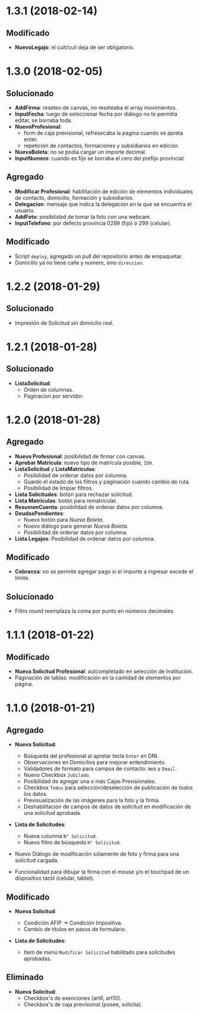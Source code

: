 # 1.3.1 (2018-02-14)

## Modificado

- **NuevoLegajo**: el cuit/cuil deja de ser obligatorio.

# 1.3.0 (2018-02-05)

## Solucionado

- **AddFirma**: reseteo de canvas, no reseteaba el array movimientos.
- **InputFecha**: luego de seleccionar fecha por diálogo no te permitía editar, se borraba toda.
- **NuevoProfesional**: 
    - form de caja previsional, refresecaba la pagina cuando se apreta enter.
    - repetición de contactos, formaciones y subsidiarios en edición.
- **NuevaBoleta**: no se podía cargar un importe decimal.
- **InputNumero**: cuando es fijo se borraba el cero del prefijo provincial.

## Agregado

- **Modificar Profesional**: habilitación de edición de elementos individuales de contacto, domicilio, formación y subsidiarios.
- **Delegacion**: mensaje que indica la delegación en la que se encuentra el usuario.
- **AddFoto**: posibilidad de tomar la foto con una webcam.
- **InputTelefono**: por defecto provincia 0299 (fijo) o 299 (celular).

## Modificado

- Script `deploy`, agregado un pull del repositorio antes de empaquetar.
- Domicilio ya no tiene calle y numero, sino `direccion`.


# 1.2.2 (2018-01-29)

## Solucionado

- Impresión de Solicitud sin domicilio real.

# 1.2.1 (2018-01-28)

## Solucionado

- **ListaSolicitud**: 
    - Orden de columnas.
    - Paginacion por servidor.

# 1.2.0 (2018-01-28)

## Agregado

- **Nuevo Profesional**: posibilidad de firmar con canvas.
- **Aprobar Matrícula**: nuevo tipo de matrícula posible, `IDO`.
- **ListaSolicitud** y **ListaMatriculas**:
    - Posibilidad de ordenar datos por columna.
    - Guardo el estado de los filtros y paginación cuando cambio de ruta.
    - Posibilidad de limpiar filtros.
- **Lista Solicitudes**: botón para rechazar solicitud.
- **Lista Matrículas**: botón para rematricular.
- **ResumenCuenta**: posibilidad de ordenar datos por columna.
- **DeudasPendientes**: 
    - Nuevo botón para *Nueva Boleta*.
    - Nuevo diálogo para generar *Nueva Boleta*.
    - Posibilidad de ordenar datos por columna.
- **Lista Legajos**: Posibilidad de ordenar datos por columna.    

## Modificado

- **Cobranza**: no se permite agregar pago si el importe a ingresar excede el límite.    

## Solucionado
- Filtro *round* reemplaza la coma por punto en números decimales.



# 1.1.1 (2018-01-22)

## Modificado
- **Nueva Solicitud Profesional**: autcompletado en selección de Institución.
- Paginación de tablas: modificación en la cantidad de elementos por página.

# 1.1.0 (2018-01-21)

## Agregado

- **Nueva Solicitud**:
    * Búsqueda del profesional al apretar tecla `Enter` en DNI.
    * Observaciones en Domicilios para mejorar entendimiento.
    * Validadores de formato para campos de contacto: `Web` y `Email`.
    * Nuevo Checkbox `Jubilado`.
    * Posibilidad de agregar una o más Cajas Previsionales.
    * Checkbox `Todos` para selección/deselección de publicación de todos   los datos.
    * Previsualización de las imágenes para la foto y la firma.
    * Deshabilitación de campos de datos de solicitud en modificación de una solicitud aprobada.

- **Lista de Solicitudes**:
    * Nueva columna `N° Solicitud`.
    * Nuevo filtro de búsqueda `N° Solicitud`.

- Nuevo Diálogo de modificación sólamente de foto y firma para una solicitud cargada.
- Funcionalidad para dibujar la firma con el mouse y/o el touchpad de un dispositivo táctil (celular, tablet).


## Modificado
- **Nueva Solicitud**:
    * Condición AFIP -> Condición Impositiva.
    * Cambio de títulos en pasos de formulario.

- **Lista de Solicitudes**:
    * Item de menú `Modificar Solicitud` habilitado para solicitudes aprobadas.

## Eliminado
- **Nueva Solicitud**:
    * Checkbox's de exenciones (art6, art10).
    * Checkbox's de caja previsional (posee, solicita).
